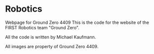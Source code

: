 # Robotics
Webpage for Ground Zero 4409
This is the code for the website of the FIRST Robotics team "Ground Zero". 

All the code is written by Michael Kaufmann.

All images are property of Ground Zero 4409.
